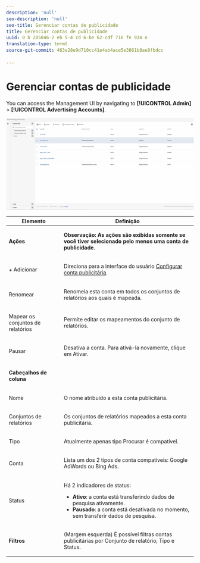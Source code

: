 ```yaml
---
description: 'null'
seo-description: 'null'
seo-title: Gerenciar contas de publicidade
title: Gerenciar contas de publicidade
uuid: 0 b 205046-2 eb 5-4 cd 6-be 62-cdf 716 fe 934 e
translation-type: tm+mt
source-git-commit: 463e28e9d710cc41e4ab4ace5e3861b8ae8fbdcc

---
```



# Gerenciar contas de publicidade

You can access the Management UI by navigating to **[!UICONTROL Admin]** &gt; **[!UICONTROL Advertising Accounts]**.

![](assets/manage_ad_accounts.png)

<table id="table_BE318026CF024E94A885EED86AA7077F"> 
 <thead> 
  <tr> 
   <th colname="col1" class="entry"> Elemento </th> 
   <th colname="col2" class="entry"> Definição </th> 
  </tr>
 </thead>
 <tbody> 
  <tr> 
   <td colname="col1"> <p><b>Ações</b> </p> </td> 
   <td colname="col2"> <p><b>Observação: As ações são exibidas somente se você tiver selecionado pelo menos uma conta de publicidade. </b> </p> </td> 
  </tr> 
  <tr> 
   <td colname="col1"> <p>+ Adicionar </p> </td> 
   <td colname="col2"> <p>Direciona para a interface do usuário <a href="../../../integrate/c-advertising-analytics/c-adanalytics-workflow/aa-create-ad-account.md#concept_1958E8C15C334E8B9DC510EC8D5DCA7C" format="dita" scope="local">Configurar conta publicitária</a>. </p> </td> 
  </tr> 
  <tr> 
   <td colname="col1"> <p>Renomear </p> </td> 
   <td colname="col2"> <p>Renomeia esta conta em todos os conjuntos de relatórios aos quais é mapeada. </p> </td> 
  </tr> 
  <tr> 
   <td colname="col1"> <p>Mapear os conjuntos de relatórios </p> </td> 
   <td colname="col2"> <p>Permite editar os mapeamentos do conjunto de relatórios. </p> </td> 
  </tr> 
  <tr> 
   <td colname="col1"> <p>Pausar </p> </td> 
   <td colname="col2"> <p>Desativa a conta. Para ativá-la novamente, clique em <span class="uicontrol">Ativar</span>. </p> </td> 
  </tr> 
  <tr> 
   <td colname="col1"> <p><b>Cabeçalhos de coluna</b> </p> </td> 
   <td colname="col2"> </td> 
  </tr> 
  <tr> 
   <td colname="col1"> <p>Nome </p> </td> 
   <td colname="col2"> <p>O nome atribuído a esta conta publicitária. </p> </td> 
  </tr> 
  <tr> 
   <td colname="col1"> <p>Conjuntos de relatórios </p> </td> 
   <td colname="col2"> <p>Os conjuntos de relatórios mapeados a esta conta publicitária. </p> </td> 
  </tr> 
  <tr> 
   <td colname="col1"> <p>Tipo </p> </td> 
   <td colname="col2"> <p>Atualmente apenas tipo Procurar é compatível. </p> </td> 
  </tr> 
  <tr> 
   <td colname="col1"> <p>Conta </p> </td> 
   <td colname="col2"> <p>Lista um dos 2 tipos de conta compatíveis: Google AdWords ou Bing Ads. </p> </td> 
  </tr> 
  <tr> 
   <td colname="col1"> <p>Status </p> </td> 
   <td colname="col2"> <p>Há 2 indicadores de status: </p> 
    <ul id="ul_376263DEF6EE44B48564D272D3CBFCBC"> 
     <li id="li_75E329B68B4D4E929E227E717C993082"><b>Ativo</b>: a conta está transferindo dados de pesquisa ativamente. </li> 
     <li id="li_5E2DF98B22D34437A2A2C93F996C1EA2"><b>Pausado</b>: a conta está desativada no momento, sem transferir dados de pesquisa. </li> 
    </ul> </td> 
  </tr> 
  <tr> 
   <td colname="col1"> <p><b>Filtros</b> </p> </td> 
   <td colname="col2"> <p>(Margem esquerda) É possível filtras contas publicitárias por Conjunto de relatório, Tipo e Status. </p> </td> 
  </tr> 
 </tbody> 
</table>

